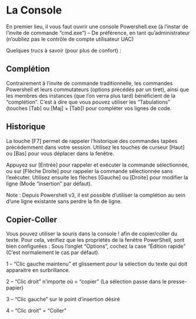 # La Console

En premier lieu, il vous faut ouvrir une console Powershell.exe (à l’instar de l’invite de commande “cmd.exe”) – De préférence, en tant qu’administrateur (n’oubliez pas le contrôle de compte utilisateur UAC)

Quelques trucs à savoir (pour plus de confort) :

## Complétion
Contrairement à l’invite de commande traditionnelle, les commandes Powershell et leurs commutateurs (options précédés par un tiret), ainsi que les membres des instances (que l’on verra plus tard) bénéficient de la “complétion”. C’est à dire que vous pouvez utiliser les “Tabulations” (touches [Tab] ou [Maj] + [Tab]) pour compléter vos lignes de code.

## Historique
La touche [F7] permet de rappeler l’historique des commandes tapées précédemment dans votre session. Utilisez les touches de curseur [Haut] ou [Bas] pour vous déplacer dans la fenêtre.

Appuyez sur [Entrée] pour rappeler et exécuter la commande sélectionnée, ou sur [Flèche Droite] pour rappeler la commande sélectionnée sans l’exécuter. Utilisez ensuite les flèches [Gauche] ou [Droite] pour modifier la ligne (Mode “insertion” par défaut).

Note : Depuis Powershell v3, il est possible d’utiliser la complétion au sein d’une ligne existante sans perdre la fin de ligne.

## Copier-Coller
Vous pouvez utiliser la souris dans la console ! afin de copier/coller du texte. Pour cela, vérifiez que les propriétés de la fenêtre PowerShell, sont bien configurées : Sous l’onglet “Options”, cochez la case “Édition rapide” (C’est normalement le cas par défaut).

1 – “Clic gauche maintenu” et glissement pour la sélection du texte qui doit apparaitre en surbrillance.

2 – “Clic droit” n’importe où = “copier” (La sélection passe dans le presse-papier)

3 – “Clic gauche” sur le point d’insertion désiré

4 – “Clic droit” = “Coller”
